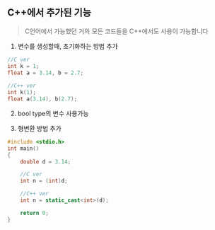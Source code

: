 ## C++에서 추가된 기능

> C언어에서 가능했던 거의 모든 코드들을 C++에서도 사용이 가능합니다

1. 변수를 생성할때, 초기화하는 방법 추가
```C++
//C ver
int k = 1; 
float a = 3.14, b = 2.7;
 
//C++ ver
int k(1); 
float a(3.14), b(2.7);
```

2. bool type의 변수 사용가능

3. 형변환 방법 추가
```C++
#include <stdio.h>
int main()
{
    double d = 3.14;

    //C ver
    int n = (int)d;

    //C++ ver
    int n = static_cast<int>(d);

    return 0;
}